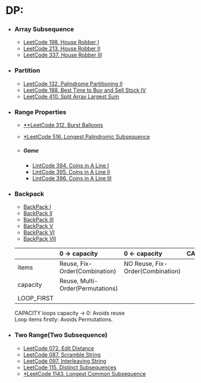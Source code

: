 # DP:

+ ### Array Subsequence
  + [LeetCode 198. House Robber I](/src/leetcode/p151to200/LeetCode198HouseRobberI.java)
  + [LeetCode 213. House Robber II](/src/leetcode/p201to250/LeetCode213HouseRobberII.java)
  + [LeetCode 337. House Robber III](/src/leetcode/p301to350/LeetCode337HouseRobberIII.java)

+ ### Partition
  + [LeetCode 132. Palindrome Partitioning II](/src/leetcode/p101to150/LeetCode132PalindromePartitioningII.java)
  + [LeetCode 188. Best Time to Buy and Sell Stock IV](/src/leetcode/p151to200/LeetCode188BestTimeToBuyAndSellStockIV.java)
  + [LeetCode 410. Split Array Largest Sum](/src/leetcode/p401to450/LeetCode410SplitArrayLargestSum.java)

+ ### Range Properties
  + [**LeetCode 312. Burst Balloons](/src/leetcode/p301to350/LeetCode312BurstBalloons.java)
  + [*LeetCode 516. Longest Palindromic Subsequence](/src/leetcode/p501to550/LeetCode516LongestPalindromicSubsequence.java)

  + ##### Game
    + [LintCode 394. Coins in A Line I](/src/lintcode/p351to400/LintCode394CoinsInALineI.java)
    + [LintCode 395. Coins in A Line II](/src/lintcode/p351to400/LintCode395CoinsInALineII.java)
    + [LintCode 396. Coins in A Line III](/src/lintcode/p351to400/LintCode396CoinsInALineIII.java)

+ ### Backpack
  + [BackPack I](/src/jiuzhang/dp/backpack/BackPackI.java)
  + [BackPack II](/src/jiuzhang/dp/backpack/BackPackII.java)
  + [BackPack III](/src/jiuzhang/dp/backpack/BackPackIII.java)
  + [BackPack V](/src/jiuzhang/dp/backpack/BackPackV.java)
  + [BackPack VI](/src/jiuzhang/dp/backpack/BackPackVI.java)
  + [BackPack VII](/src/jiuzhang/dp/backpack/BackPackVII.java)

  |            | 0 -> capacity                    | 0 <- capacity                        | CAPACITY |
  |:-----------|:---------------------------------|:-------------------------------------|:---------|
  | items      | Reuse, Fix-Order(Combination)    | NO Reuse, Fix-Order(Combination) |          |
  | capacity   | Reuse, Multi-Order(Permutations) |                                      |          |
  | LOOP_FIRST |                                  |                                      |          |

  CAPACITY loops capacity -> 0: Avoids reuse  
  Loop items firstly: Avoids Permutations.

+ ### Two Range(Two Subsequence)
  + [LeetCode 072. Edit Distance](/src/leetcode/p051to100/LeetCode072EditDistance.java)
  + [LeetCode 087. Scramble String](/src/leetcode/p051to100/LeetCode087ScrambleString.java)
  + [LeetCode 097. Interleaving String](/src/leetcode/p051to100/LeetCode097InterleavingString.java)
  + [LeetCode 115. Distinct Subsequences](/src/leetcode/p101to150/LeetCode115DistinctSubsequences.java)
  + [*LeetCode 1143. Longest Common Subsequence](/src/leetcode/p1101to1150/LeetCode1143LongestCommonSubsequence.java)
